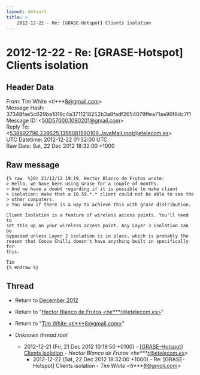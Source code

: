 ```yaml
---
layout: default
title: >
    2012-12-22 - Re: [GRASE-Hotspot] Clients isolation
---
```


# 2012-12-22 - Re: [GRASE-Hotspot] Clients isolation

## Header Data

From: Tim White \<ti***8@gmail.com\><br>
Message Hash: 37348fae5c629ba1019c4a3711218252b3a8fadf2654079ffea71aa96f9dc7f1<br>
Message ID: \<50D57000.1090201@gmail.com\><br>
Reply To: \<538892796.239625.1356081590109.JavaMail.root@etelecom.es\><br>
UTC Datetime: 2012-12-22 01:32:00 UTC<br>
Raw Date: Sat, 22 Dec 2012 18:32:00 +1000<br>

## Raw message

```
{% raw  %}On 21/12/12 19:19, Hector Blanco de Frutos wrote:
> Hello, we have been using Grase for a couple of months.
> And we have a doubt regarding if it is possible to make client 
> isolation: make that a 10.59.*.* client could not be able to see the 
> other computers.
> You know if there is a way to achieve this with grase distribution.

Client Isolation is a feature of wireless access points. You'll need to 
set this up on your wireless access point. Any Layer 3 isolation can be 
bypassed unless Layer 2 isolation is in place, which is probably the 
reason that Coova Chilli doesn't have anything built in specifically for 
this.

Tim
{% endraw %}
```

## Thread

+ Return to [December 2012](/archive/2012/12)

+ Return to "[Hector Blanco de Frutos <he***r<span>@</span>etelecom.es>](/authors/he___r_at_etelecom_es)"
+ Return to "[Tim White <ti***8<span>@</span>gmail.com>](/authors/ti___8_at_gmail_com)"

+ _Unknown thread root_
  + 2012-12-21 (Fri, 21 Dec 2012 10:19:50 +0100) - [[GRASE-Hotspot] Clients isolation](/archive/2012/12/4348a74893715b51d4d27bb036d8bb170a6a564e9e98ca60bdface28d2d73cb9) - _Hector Blanco de Frutos \<he***r@etelecom.es\>_
    + 2012-12-22 (Sat, 22 Dec 2012 18:32:00 +1000) - Re: [GRASE-Hotspot] Clients isolation - _Tim White \<ti***8@gmail.com\>_

